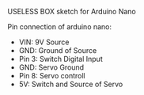 USELESS BOX sketch for Arduino Nano

Pin connection of arduino nano:
- VIN: 9V Source
- GND: Ground of Source
- Pin 3: Switch Digital Input
- GND: Servo Ground
- Pin 8: Servo controll
- 5V: Switch and Source of Servo
